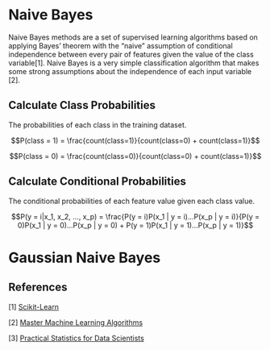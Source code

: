 # Naive Bayes

Naive Bayes methods are a set of supervised learning algorithms based on applying Bayes’ theorem with the “naive” assumption of conditional independence between every pair of features given the value of the class variable[1]. Naive Bayes is a very simple classification algorithm that makes some strong assumptions about the independence of each input variable [2].

## Calculate Class Probabilities

The probabilities of each class in the training dataset.

$$P(class = 1) = \frac{count(class=1)}{count(class=0) + count(class=1)}$$

$$P(class = 0) = \frac{count(class=0)}{count(class=0) + count(class=1)}$$

## Calculate Conditional Probabilities 

The conditional probabilities of each feature value given each class value.

$$P(y = i|x_1, x_2, …, x_p) = \frac{P(y = i)P(x_1 | y = i)…P(x_p | y = i)}{P(y = 0)P(x_1 | y = 0)…P(x_p | y = 0) + P(y = 1)P(x_1 | y = 1)…P(x_p | y = 1)}$$


# Gaussian Naive Bayes


## References

[1] [Scikit-Learn](https://scikit-learn.org/stable/modules/naive_bayes.html#multinomial-naive-bayes)

[2] [Master Machine Learning Algorithms](https://machinelearningmastery.com/master-machine-learning-algorithms/)

[3] [Practical Statistics for Data Scientists](https://www.oreilly.com/library/view/practical-statistics-for/9781491952955/)
